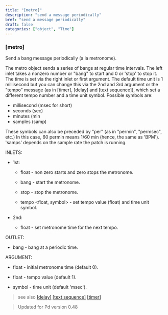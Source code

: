 ```yaml
---
title: "[metro]"
description: "send a message periodically"
bref: "send a message periodically"
draft: false
categories: ["object", "Time"]
---
```


### [metro]

Send a bang message periodically (a la metronome).

The metro object sends a series of bangs at regular time intervals. The left inlet takes a nonzero number or "bang" to start and 0 or 'stop' to stop it. The time is set via the right inlet or first argument. The default time unit is 1 millisecond but you can change this via the 2nd and 3rd argument or the "tempo" message (as in [timer],  [delay] and [text sequence]),  which set a different tempo number and a time unit symbol. Possible symbols are:

- millisecond (msec for short) 
- seconds (sec)
- minutes (min
- samples (samp)

These symbols can also be preceded by "per" (as in "permin",  "permsec",  etc.) In this case,  60 permin means 1/60 min (hence,  the same as 'BPM'). 'samps' depends on the sample rate the patch is running.

INLETS:

- 1st:

  - float - non zero starts and zero stops the metronome.

  - bang - start the metronome.

  - stop - stop the metronome.

  - tempo &lt;float,  symbol&gt; - set tempo value (float) and time unit symbol.

- 2nd:

  - float - set metronome time for the next tempo.

OUTLET:

- bang - bang at a periodic time.

ARGUMENT:

- float - initial metronome time (default 0).

- float - tempo value (default 1).

- symbol - time unit (default 'msec').



> see also [[delay]](../delay) [[text sequence]](../#) [[timer]](../timer)


> Updated for Pd version 0.48
 
